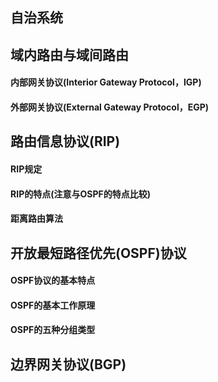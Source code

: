 ## 自治系统







## 域内路由与域间路由





#### 内部网关协议(Interior Gateway Protocol，IGP)



#### 外部网关协议(External Gateway Protocol，EGP)



## 路由信息协议(RIP)



#### RIP规定





#### RIP的特点(注意与OSPF的特点比较)



#### 距离路由算法





## 开放最短路径优先(OSPF)协议





#### OSPF协议的基本特点





#### OSPF的基本工作原理





#### OSPF的五种分组类型





## 边界网关协议(BGP)